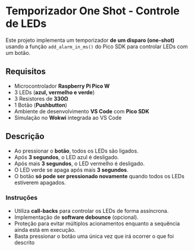 # Temporizador One Shot - Controle de LEDs

Este projeto implementa um temporizador **de um disparo (one-shot)** usando a função `add_alarm_in_ms()` do Pico SDK para controlar LEDs com um botão.

## Requisitos

- Microcontrolador **Raspberry Pi Pico W**
- 3 LEDs (**azul, vermelho e verde**)
- 3 Resistores de **330Ω**
- 1 Botão (**Pushbutton**)
- Ambiente de desenvolvimento **VS Code** com **Pico SDK**
- Simulação no **Wokwi** integrada ao VS Code

## Descrição

- Ao pressionar o **botão**, todos os LEDs são ligados.
- Após **3 segundos**, o LED azul é desligado.
- Após mais **3 segundos**, o LED vermelho é desligado.
- O LED verde se apaga após mais **3 segundos**.
- O botão **só pode ser pressionado novamente** quando todos os LEDs estiverem apagados.

### Instruções

- Utiliza **call-backs** para controlar os LEDs de forma assíncrona.
- Implementação de **software debounce** (opcional).
- Proteção para evitar múltiplos acionamentos enquanto a sequência ainda está em execução.
- Basta pressionar o botão uma única vez que irá ocorrer o que foi descrito


